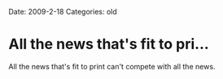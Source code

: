 Date: 2009-2-18
Categories: old

# All the news that's fit to pri...

All the news that's fit to print can't compete with all the news.
